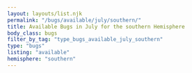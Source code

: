 ```yaml
---
layout: layouts/list.njk
permalink: "/bugs/available/july/southern/"
title: Available Bugs in July for the southern Hemisphere
body_class: bugs
filter_by_tag: "type_bugs_available_july_southern"
type: "bugs"
listing: "available"
hemisphere: "southern"
---
```

